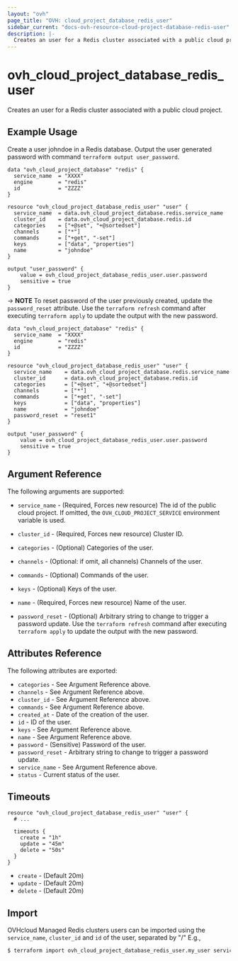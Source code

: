 ```yaml
---
layout: "ovh"
page_title: "OVH: cloud_project_database_redis_user"
sidebar_current: "docs-ovh-resource-cloud-project-database-redis-user"
description: |-
  Creates an user for a Redis cluster associated with a public cloud project.
---
```


# ovh_cloud_project_database_redis_user

Creates an user for a Redis cluster associated with a public cloud project.

## Example Usage

Create a user johndoe in a Redis database.
Output the user generated password with command `terraform output user_password`.
```hcl
data "ovh_cloud_project_database" "redis" {
  service_name  = "XXXX"
  engine        = "redis"
  id            = "ZZZZ"
}

resource "ovh_cloud_project_database_redis_user" "user" {
  service_name  = data.ovh_cloud_project_database.redis.service_name
  cluster_id    = data.ovh_cloud_project_database.redis.id
  categories    = ["+@set", "+@sortedset"]
  channels      = ["*"]
  commands      = ["+get", "-set"]
  keys          = ["data", "properties"]
  name          = "johndoe"
}

output "user_password" {
    value = ovh_cloud_project_database_redis_user.user.password
    sensitive = true
}
```

-> __NOTE__ To reset password of the user previously created, update the `password_reset` attribute.
Use the `terraform refresh` command after executing `terraform apply` to update the output with the new password.
```hcl
data "ovh_cloud_project_database" "redis" {
  service_name  = "XXXX"
  engine        = "redis"
  id            = "ZZZZ"
}

resource "ovh_cloud_project_database_redis_user" "user" {
  service_name    = data.ovh_cloud_project_database.redis.service_name
  cluster_id      = data.ovh_cloud_project_database.redis.id
  categories      = ["+@set", "+@sortedset"]
  channels        = ["*"]
  commands        = ["+get", "-set"]
  keys            = ["data", "properties"]
  name            = "johndoe"
  password_reset  = "reset1"
}

output "user_password" {
    value = ovh_cloud_project_database_redis_user.user.password
    sensitive = true
}
```

## Argument Reference

The following arguments are supported:

* `service_name` - (Required, Forces new resource) The id of the public cloud project. If omitted,
  the `OVH_CLOUD_PROJECT_SERVICE` environment variable is used.

* `cluster_id` - (Required, Forces new resource) Cluster ID.

* `categories` - (Optional) Categories of the user.

* `channels` - (Optional: if omit, all channels) Channels of the user.

* `commands` - (Optional) Commands of the user.

* `keys` - (Optional) Keys of the user.

* `name` - (Required, Forces new resource) Name of the user.

* `password_reset` - (Optional) Arbitrary string to change to trigger a password update. Use the `terraform refresh` command after executing `terraform apply` to update the output with the new password.

## Attributes Reference

The following attributes are exported:

* `categories` - See Argument Reference above.
* `channels` - See Argument Reference above.
* `cluster_id` - See Argument Reference above.
* `commands` - See Argument Reference above.
* `created_at` - Date of the creation of the user.
* `id` - ID of the user.
* `keys` - See Argument Reference above.
* `name` - See Argument Reference above.
* `password` - (Sensitive) Password of the user.
* `password_reset` - Arbitrary string to change to trigger a password update.
* `service_name` - See Argument Reference above.
* `status` - Current status of the user.

## Timeouts

```hcl
resource "ovh_cloud_project_database_redis_user" "user" {
  # ...

  timeouts {
    create = "1h"
    update = "45m"
    delete = "50s"
  }
}
```
* `create` - (Default 20m)
* `update` - (Default 20m)
* `delete` - (Default 20m)

## Import

OVHcloud Managed Redis clusters users can be imported using the `service_name`, `cluster_id` and `id` of the user, separated by "/" E.g.,

```bash
$ terraform import ovh_cloud_project_database_redis_user.my_user service_name/cluster_id/id
```

